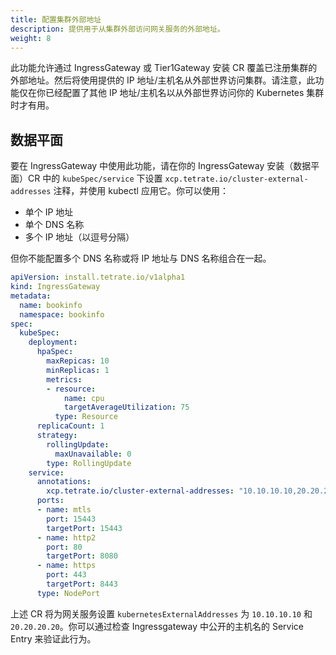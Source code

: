 ```yaml
---
title: 配置集群外部地址
description: 提供用于从集群外部访问网关服务的外部地址。
weight: 8
---
```


此功能允许通过 IngressGateway 或 Tier1Gateway 安装 CR 覆盖已注册集群的外部地址。然后将使用提供的 IP 地址/主机名从外部世界访问集群。请注意，此功能仅在你已经配置了其他 IP 地址/主机名以从外部世界访问你的 Kubernetes 集群时才有用。

## 数据平面

要在 IngressGateway 中使用此功能，请在你的 IngressGateway 安装（数据平面）CR 中的 `kubeSpec/service` 下设置 `xcp.tetrate.io/cluster-external-addresses` 注释，并使用 kubectl 应用它。你可以使用：
- 单个 IP 地址
- 单个 DNS 名称
- 多个 IP 地址（以逗号分隔）

但你不能配置多个 DNS 名称或将 IP 地址与 DNS 名称组合在一起。

```yaml
apiVersion: install.tetrate.io/v1alpha1
kind: IngressGateway
metadata:
  name: bookinfo
  namespace: bookinfo
spec:
  kubeSpec:
    deployment:
      hpaSpec:
        maxRepicas: 10
        minReplicas: 1
        metrics:
        - resource:
            name: cpu
            targetAverageUtilization: 75
          type: Resource
      replicaCount: 1
      strategy:
        rollingUpdate:
          maxUnavailable: 0
        type: RollingUpdate
    service:
      annotations:
        xcp.tetrate.io/cluster-external-addresses: "10.10.10.10,20.20.20.20"
      ports:
      - name: mtls
        port: 15443
        targetPort: 15443
      - name: http2
        port: 80
        targetPort: 8080
      - name: https
        port: 443
        targetPort: 8443
      type: NodePort
```

上述 CR 将为网关服务设置 `kubernetesExternalAddresses` 为 `10.10.10.10` 和 `20.20.20.20`。你可以通过检查 Ingressgateway 中公开的主机名的 Service Entry 来验证此行为。